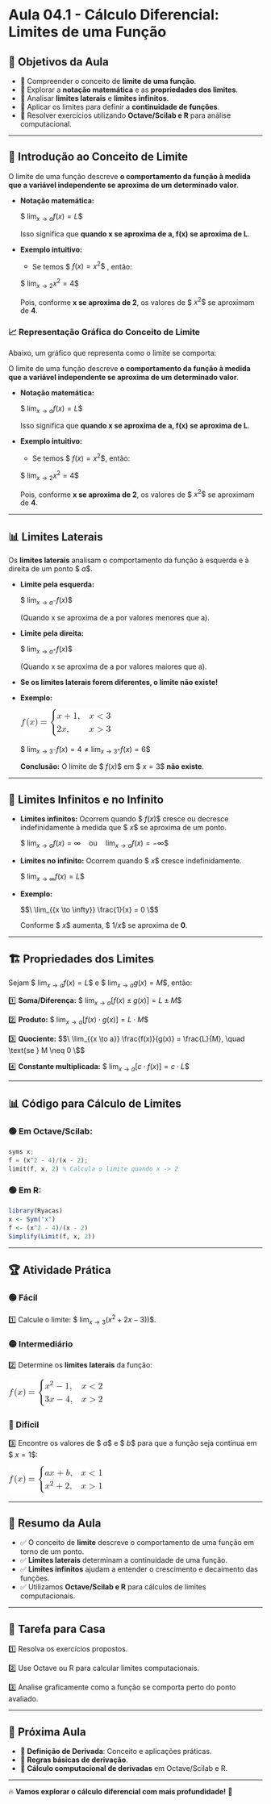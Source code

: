 # Aula 04.1 - Cálculo Diferencial: Limites de uma Função

## 🎯 Objetivos da Aula
- 📌 Compreender o conceito de **limite de uma função**.
- 📌 Explorar a **notação matemática** e as **propriedades dos limites**.
- 📌 Analisar **limites laterais** e **limites infinitos**.
- 📌 Aplicar os limites para definir a **continuidade de funções**.
- 📌 Resolver exercícios utilizando **Octave/Scilab e R** para análise computacional.

---

## 📌 Introdução ao Conceito de Limite

O limite de uma função descreve **o comportamento da função à medida que a variável independente se aproxima de um determinado valor**.

- **Notação matemática:**

  $$\ \lim_{{x \to a}} f(x) = L \$$

  Isso significa que **quando x se aproxima de a, f(x) se aproxima de L**.

- **Exemplo intuitivo:**
  - Se temos $$\ f(x) = x^2 \$$ , então:

  $$\ \lim_{{x \to 2}} x^2 = 4 \$$
  
  Pois, conforme **x se aproxima de 2**, os valores de $$\ x^2 \$$ se aproximam de **4**.

### 📈 Representação Gráfica do Conceito de Limite
Abaixo, um gráfico que representa como o limite se comporta:

O limite de uma função descreve **o comportamento da função à medida que a variável independente se aproxima de um determinado valor**.

- **Notação matemática:**

  $$\ \lim_{{x \to a}} f(x) = L \$$

  Isso significa que **quando x se aproxima de a, f(x) se aproxima de L**.

- **Exemplo intuitivo:**
  - Se temos $$\ f(x) = x^2 \$$, então:

  $$\ \lim_{{x \to 2}} x^2 = 4 \$$

  Pois, conforme **x se aproxima de 2**, os valores de $$\  x^2 \$$ se aproximam de **4**.

---

## 📊 Limites Laterais
Os **limites laterais** analisam o comportamento da função à esquerda e à direita de um ponto $$\ a \$$.

- **Limite pela esquerda:**

  $$\ \lim_{{x \to a^-}} f(x) \$$

  (Quando x se aproxima de a por valores menores que a).

- **Limite pela direita:**

  $$\ \lim_{{x \to a^+}} f(x) \$$

  (Quando x se aproxima de a por valores maiores que a).

- **Se os limites laterais forem diferentes, o limite não existe!**

- **Exemplo:**

  ![Descrição da imagem](https://github.com/proferickyamamoto/modelagem-matematica-computacional/blob/7d3bae6fe4ed4045b680dc237240fb91d5982da2/Aulas/Aula%2004.1%20-%20C%C3%A1lculo%20Diferencial%3A%20Limites%20de%20uma%20Fun%C3%A7%C3%A3o/src/fomula.png)

  $$\ \lim_{{x \to 3^-}} f(x) = 4 \neq \lim_{{x \to 3^+}} f(x) = 6 \$$
  
  **Conclusão:** O limite de $$\ f(x) \$$ em $$\ x = 3 \$$ **não existe**.

---

## 🔄 Limites Infinitos e no Infinito

- **Limites infinitos:** Ocorrem quando $$\ f(x) \$$ cresce ou decresce indefinidamente à medida que $$\ x \$$ se aproxima de um ponto.

  $$\ \lim_{{x \to a}} f(x) = \infty \quad \text{ou} \quad \lim_{{x \to a}} f(x) = -\infty\$$

- **Limites no infinito:** Ocorrem quando $$\ x \$$ cresce indefinidamente.

  $$\ \lim_{{x \to \infty}} f(x) = L \$$

- **Exemplo:**

  $$\ \lim_{{x \to \infty}} \frac{1}{x} = 0 \$$
  
  Conforme $$\ x \$$ aumenta, $$\ 1/x \$$ se aproxima de **0**.

---

## 🏗️ Propriedades dos Limites

Sejam $$\  \lim_{{x \to a}} f(x) = L \$$ e $$\ \lim_{{x \to a}} g(x) = M \$$, então:

1️⃣ **Soma/Diferença:**
   $$\ \lim_{{x \to a}} [f(x) \pm g(x)] = L \pm M \$$

2️⃣ **Produto:**
   $$\ \lim_{{x \to a}} [f(x) \cdot g(x)] = L \cdot M \$$

3️⃣ **Quociente:**
   $$\ \lim_{{x \to a}} \frac{f(x)}{g(x)} = \frac{L}{M}, \quad \text{se } M \neq 0 \$$

4️⃣ **Constante multiplicada:**
   $$\ \lim_{{x \to a}} [c \cdot f(x)] = c \cdot L \$$

---

## 📊 Código para Cálculo de Limites
### 🟢 **Em Octave/Scilab**:
```octave
syms x;
f = (x^2 - 4)/(x - 2);
limit(f, x, 2) % Calcula o limite quando x -> 2
```

### 🟢 **Em R**:
```r
library(Ryacas)
x <- Sym("x")
f <- (x^2 - 4)/(x - 2)
Simplify(Limit(f, x, 2))
```

---

## 🏆 Atividade Prática
### 🟢 Fácil
1️⃣ Calcule o limite: $$\ \lim_{{x \to 3}} (x^2 + 2x - 3)) \$$.

### 🟡 Intermediário
2️⃣ Determine os **limites laterais** da função:
   
  ![Intermediário](https://github.com/proferickyamamoto/modelagem-matematica-computacional/blob/eadf7c24ae28107bd6f96872345dbfd7d2e9a24f/Aulas/Aula%2004.1%20-%20C%C3%A1lculo%20Diferencial%3A%20Limites%20de%20uma%20Fun%C3%A7%C3%A3o/src/intermediario.png) 

### 🔴 Difícil
3️⃣ Encontre os valores de $$\ a \$$ e $$\ b \$$ para que a função seja contínua em $$\ x = 1 \$$:
   
  ![Difícil](https://github.com/proferickyamamoto/modelagem-matematica-computacional/blob/eadf7c24ae28107bd6f96872345dbfd7d2e9a24f/Aulas/Aula%2004.1%20-%20C%C3%A1lculo%20Diferencial%3A%20Limites%20de%20uma%20Fun%C3%A7%C3%A3o/src/dificil.png)

---

## 📌 Resumo da Aula
- ✅ O conceito de **limite** descreve o comportamento de uma função em torno de um ponto.
- ✅ **Limites laterais** determinam a continuidade de uma função.
- ✅ **Limites infinitos** ajudam a entender o crescimento e decaimento das funções.
- ✅ Utilizamos **Octave/Scilab e R** para cálculos de limites computacionais.

---

## 📌 Tarefa para Casa
1️⃣ Resolva os exercícios propostos.

2️⃣ Use Octave ou R para calcular limites computacionais.

3️⃣ Analise graficamente como a função se comporta perto do ponto avaliado.

---

## 🎯 Próxima Aula
- 📌 **Definição de Derivada**: Conceito e aplicações práticas.
- 📌 **Regras básicas de derivação**.
- 📌 **Cálculo computacional de derivadas** em Octave/Scilab e R.

---

🔥 **Vamos explorar o cálculo diferencial com mais profundidade!** 🚀
